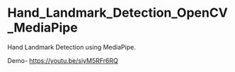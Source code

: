 # Hand_Landmark_Detection_OpenCV_MediaPipe
Hand Landmark Detection using MediaPipe.

Demo- https://youtu.be/siyM5RFr6RQ
